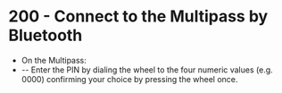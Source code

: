 # 200 - Connect to the Multipass by Bluetooth

- On the Multipass:
-  -- Enter the PIN by dialing the wheel to the four numeric values (e.g. 0000) confirming your choice by pressing the wheel once.
